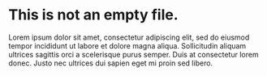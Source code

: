 # This is not an empty file.
Lorem ipsum dolor sit amet, consectetur adipiscing elit, sed do eiusmod tempor incididunt ut labore et dolore magna aliqua. Sollicitudin aliquam ultrices sagittis orci a scelerisque purus semper. Duis at consectetur lorem donec. Justo nec ultrices dui sapien eget mi proin sed libero.
